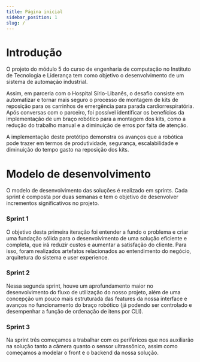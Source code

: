 ```yaml
---
title: Página inicial
sidebar_position: 1
slug: /
---
```


# Introdução 

O projeto do módulo 5 do curso de engenharia de computação no Instituto de Tecnologia e Liderança tem como objetivo o desenvolvimento de um sistema de automação industrial.

Assim, em parceria com o Hospital Sírio-Libanês, o desafio consiste em automatizar e tornar mais seguro o processo de montagem de kits de reposição para os carrinhos de emergência para parada cardiorrespiratória. Após conversas com o parceiro, foi possível identificar os benefícios da implementação de um braço robótico para a montagem dos kits, como a redução do trabalho manual e a diminuição de erros por falta de atenção.

A implementação deste protótipo demonstra os avanços que a robótica pode trazer em termos de produtividade, segurança, escalabilidade e diminuição do tempo gasto na reposição dos kits.

# Modelo de desenvolvimento 

O modelo de desenvolvimento das soluções é realizado em sprints. Cada sprint é composta por duas semanas e tem o objetivo de desenvolver incrementos significativos no projeto. 

### Sprint 1 
O objetivo desta primeira iteração foi entender a fundo o problema e criar uma fundação sólida para o desenvolvimento de uma solução eficiente e completa, que irá reduzir custos e aumentar a satisfação do cliente. Para isso, foram realizados artefatos relacionados ao entendimento do negócio, arquitetura do sistema e user experience. 


### Sprint 2
Nessa segunda sprint, houve um aprofundamento maior no desenvolvimento do fluxo de utilização do nosso projeto, além de uma concepção um pouco mais estruturada das features da nossa interface e avanços no funcionamento do braço robótico (já podendo ser controlado e desempenhar a função de ordenação de itens por CLI).

### Sprint 3
Na sprint três começamos a trabalhar com os periféricos que nos auxiliarão na solução tanto a câmera quanto o sensor ultrassônico, assim como começamos a modelar o front e o backend da nossa solução.